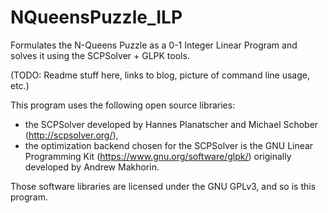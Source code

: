 # NQueensPuzzle_ILP
Formulates the N-Queens Puzzle as a 0-1 Integer Linear Program and solves it using the SCPSolver + GLPK tools.

(TODO: Readme stuff here, links to blog, picture of command line usage, etc.)

This program uses the following open source libraries:
- the SCPSolver developed by Hannes Planatscher and Michael Schober (http://scpsolver.org/),
- the optimization backend chosen for the SCPSolver is the GNU Linear Programming Kit (https://www.gnu.org/software/glpk/) originally developed by Andrew Makhorin.

Those software libraries are licensed under the GNU GPLv3, and so is this program.
